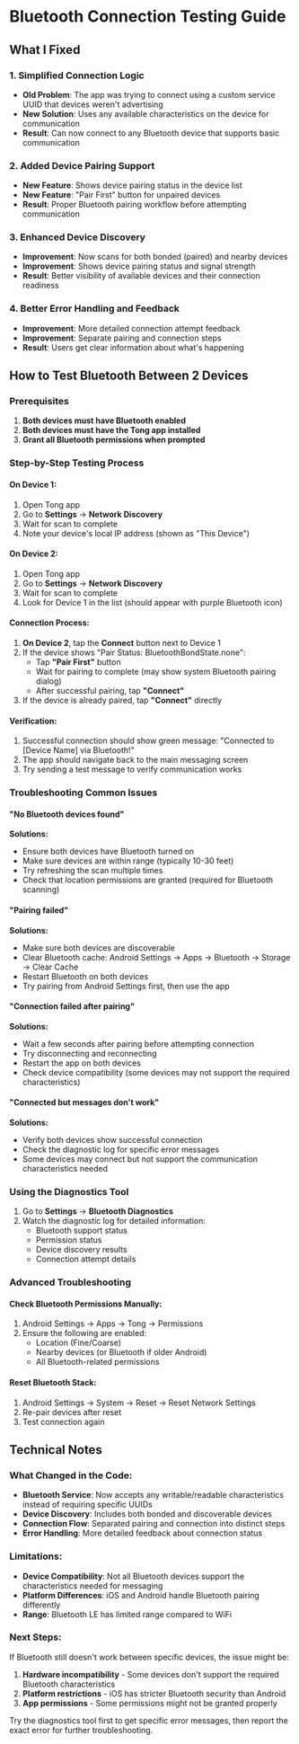 # Bluetooth Connection Testing Guide

## What I Fixed

### 1. **Simplified Connection Logic**
- **Old Problem**: The app was trying to connect using a custom service UUID that devices weren't advertising
- **New Solution**: Uses any available characteristics on the device for communication
- **Result**: Can now connect to any Bluetooth device that supports basic communication

### 2. **Added Device Pairing Support**
- **New Feature**: Shows device pairing status in the device list
- **New Feature**: "Pair First" button for unpaired devices
- **Result**: Proper Bluetooth pairing workflow before attempting communication

### 3. **Enhanced Device Discovery**
- **Improvement**: Now scans for both bonded (paired) and nearby devices
- **Improvement**: Shows device pairing status and signal strength
- **Result**: Better visibility of available devices and their connection readiness

### 4. **Better Error Handling and Feedback**
- **Improvement**: More detailed connection attempt feedback
- **Improvement**: Separate pairing and connection steps
- **Result**: Users get clear information about what's happening

## How to Test Bluetooth Between 2 Devices

### Prerequisites
1. **Both devices must have Bluetooth enabled**
2. **Both devices must have the Tong app installed**
3. **Grant all Bluetooth permissions when prompted**

### Step-by-Step Testing Process

#### On Device 1:
1. Open Tong app
2. Go to **Settings** → **Network Discovery**
3. Wait for scan to complete
4. Note your device's local IP address (shown as "This Device")

#### On Device 2:
1. Open Tong app
2. Go to **Settings** → **Network Discovery**
3. Wait for scan to complete
4. Look for Device 1 in the list (should appear with purple Bluetooth icon)

#### Connection Process:
1. **On Device 2**, tap the **Connect** button next to Device 1
2. If the device shows "Pair Status: BluetoothBondState.none":
   - Tap **"Pair First"** button
   - Wait for pairing to complete (may show system Bluetooth pairing dialog)
   - After successful pairing, tap **"Connect"**
3. If the device is already paired, tap **"Connect"** directly

#### Verification:
1. Successful connection should show green message: "Connected to [Device Name] via Bluetooth!"
2. The app should navigate back to the main messaging screen
3. Try sending a test message to verify communication works

### Troubleshooting Common Issues

#### "No Bluetooth devices found"
**Solutions:**
- Ensure both devices have Bluetooth turned on
- Make sure devices are within range (typically 10-30 feet)
- Try refreshing the scan multiple times
- Check that location permissions are granted (required for Bluetooth scanning)

#### "Pairing failed"
**Solutions:**
- Make sure both devices are discoverable
- Clear Bluetooth cache: Android Settings → Apps → Bluetooth → Storage → Clear Cache
- Restart Bluetooth on both devices
- Try pairing from Android Settings first, then use the app

#### "Connection failed after pairing"
**Solutions:**
- Wait a few seconds after pairing before attempting connection
- Try disconnecting and reconnecting
- Restart the app on both devices
- Check device compatibility (some devices may not support the required characteristics)

#### "Connected but messages don't work"
**Solutions:**
- Verify both devices show successful connection
- Check the diagnostic log for specific error messages
- Some devices may connect but not support the communication characteristics needed

### Using the Diagnostics Tool

1. Go to **Settings** → **Bluetooth Diagnostics**
2. Watch the diagnostic log for detailed information:
   - Bluetooth support status
   - Permission status
   - Device discovery results
   - Connection attempt details

### Advanced Troubleshooting

#### Check Bluetooth Permissions Manually:
1. Android Settings → Apps → Tong → Permissions
2. Ensure the following are enabled:
   - Location (Fine/Coarse)
   - Nearby devices (or Bluetooth if older Android)
   - All Bluetooth-related permissions

#### Reset Bluetooth Stack:
1. Android Settings → System → Reset → Reset Network Settings
2. Re-pair devices after reset
3. Test connection again

## Technical Notes

### What Changed in the Code:
- **Bluetooth Service**: Now accepts any writable/readable characteristics instead of requiring specific UUIDs
- **Device Discovery**: Includes both bonded and discoverable devices
- **Connection Flow**: Separated pairing and connection into distinct steps
- **Error Handling**: More detailed feedback about connection status

### Limitations:
- **Device Compatibility**: Not all Bluetooth devices support the characteristics needed for messaging
- **Platform Differences**: iOS and Android handle Bluetooth pairing differently
- **Range**: Bluetooth LE has limited range compared to WiFi

### Next Steps:
If Bluetooth still doesn't work between specific devices, the issue might be:
1. **Hardware incompatibility** - Some devices don't support the required Bluetooth characteristics
2. **Platform restrictions** - iOS has stricter Bluetooth security than Android
3. **App permissions** - Some permissions might not be granted properly

Try the diagnostics tool first to get specific error messages, then report the exact error for further troubleshooting.
